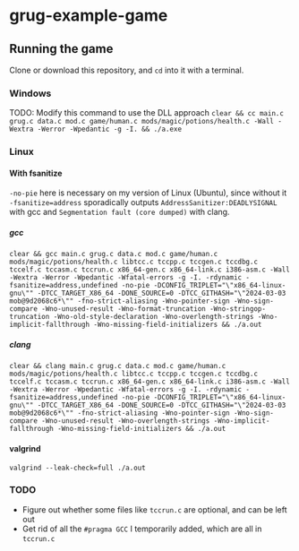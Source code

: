 # grug-example-game

## Running the game

Clone or download this repository, and `cd` into it with a terminal.

### Windows

TODO: Modify this command to use the DLL approach
`clear && cc main.c grug.c data.c mod.c game/human.c mods/magic/potions/health.c -Wall -Wextra -Werror -Wpedantic -g -I. && ./a.exe`

### Linux

#### With fsanitize

`-no-pie` here is necessary on my version of Linux (Ubuntu), since without it `-fsanitize=address` sporadically outputs `AddressSanitizer:DEADLYSIGNAL` with gcc and `Segmentation fault (core dumped)` with clang.

##### gcc

`clear && gcc main.c grug.c data.c mod.c game/human.c mods/magic/potions/health.c libtcc.c tccpp.c tccgen.c tccdbg.c tccelf.c tccasm.c tccrun.c x86_64-gen.c x86_64-link.c i386-asm.c -Wall -Wextra -Werror -Wpedantic -Wfatal-errors -g -I. -rdynamic -fsanitize=address,undefined -no-pie -DCONFIG_TRIPLET="\"x86_64-linux-gnu\"" -DTCC_TARGET_X86_64 -DONE_SOURCE=0 -DTCC_GITHASH="\"2024-03-03 mob@9d2068c6*\"" -fno-strict-aliasing -Wno-pointer-sign -Wno-sign-compare -Wno-unused-result -Wno-format-truncation -Wno-stringop-truncation -Wno-old-style-declaration -Wno-overlength-strings -Wno-implicit-fallthrough -Wno-missing-field-initializers && ./a.out`

##### clang

`clear && clang main.c grug.c data.c mod.c game/human.c mods/magic/potions/health.c libtcc.c tccpp.c tccgen.c tccdbg.c tccelf.c tccasm.c tccrun.c x86_64-gen.c x86_64-link.c i386-asm.c -Wall -Wextra -Werror -Wpedantic -Wfatal-errors -g -I. -rdynamic -fsanitize=address,undefined -no-pie -DCONFIG_TRIPLET="\"x86_64-linux-gnu\"" -DTCC_TARGET_X86_64 -DONE_SOURCE=0 -DTCC_GITHASH="\"2024-03-03 mob@9d2068c6*\"" -fno-strict-aliasing -Wno-pointer-sign -Wno-sign-compare -Wno-unused-result -Wno-overlength-strings -Wno-implicit-fallthrough -Wno-missing-field-initializers && ./a.out`

#### valgrind

`valgrind --leak-check=full ./a.out`

### TODO

- Figure out whether some files like `tccrun.c` are optional, and can be left out
- Get rid of all the `#pragma GCC` I temporarily added, which are all in `tccrun.c`
